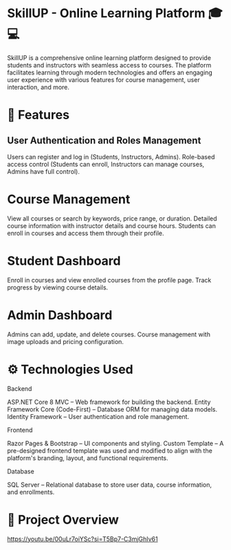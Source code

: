 # SkillUP - Online Learning Platform 🎓💻
SkillUP is a comprehensive online learning platform designed to provide students and instructors with seamless access to courses. The platform facilitates learning through modern technologies and offers an engaging user experience with various features for course management, user interaction, and more.

# 🌟 Features
## User Authentication and Roles Management

Users can register and log in (Students, Instructors, Admins).
Role-based access control (Students can enroll, Instructors can manage courses, Admins have full control).

# Course Management
View all courses or search by keywords, price range, or duration.
Detailed course information with instructor details and course hours.
Students can enroll in courses and access them through their profile.

# Student Dashboard
Enroll in courses and view enrolled courses from the profile page.
Track progress by viewing course details.

# Admin Dashboard
Admins can add, update, and delete courses.
Course management with image uploads and pricing configuration.


# ⚙️ Technologies Used

Backend

ASP.NET Core 8 MVC – Web framework for building the backend.
Entity Framework Core (Code-First) – Database ORM for managing data models.
Identity Framework – User authentication and role management.

Frontend

Razor Pages & Bootstrap – UI components and styling.
Custom Template – A pre-designed frontend template was used and modified to align with the platform's branding, layout, and functional requirements.


Database

SQL Server – Relational database to store user data, course information, and enrollments.

# 🎥 Project Overview
https://youtu.be/00uLr7oiYSc?si=T5Bp7-C3mjGhIv61
